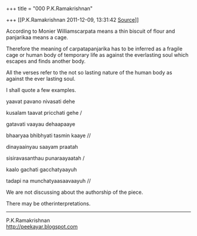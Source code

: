 +++
title = "000 P.K.Ramakrishnan"

+++
[[P.K.Ramakrishnan	2011-12-09, 13:31:42 [Source](https://groups.google.com/g/samskrita/c/rN2g_5rm8M4)]]



  

According to Monier Williamscarpata means a thin biscuit of flour and panjarikaa means a cage.



Therefore the meaning of carpatapanjarika has to be inferred as a fragile cage or human body of temporary life as against the everlasting soul which escapes and finds another body.



All the verses refer to the not so lasting nature of the human body as against the ever lasting soul.



I shall quote a few examples.



yaavat pavano nivasati dehe

kusalam taavat pricchati gehe /

gatavati vaayau dehaapaaye

bhaaryaa bhibhyati tasmin kaaye //



dinayaainyau saayam praatah

sisiravasanthau punaraayaatah /

kaalo gachati gacchatyaayuh

tadapi na munchatyaasaavaayuh //





We are not discussing about the authorship of the piece.

  

There may be otherinterpretations.



-----------------------------------  
P.K.Ramakrishnan  
<http://peekayar.blogspot.com>

